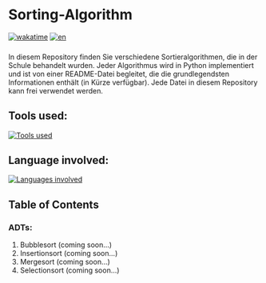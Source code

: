 # Sorting-Algorithm
<p> 

[![wakatime](https://wakatime.com/badge/user/018e19b9-d1c3-45d1-aa21-9fc85fe11965/project/018e622a-a61c-4a94-9bd4-c62536f1d162.svg)](https://wakatime.com/badge/user/018e19b9-d1c3-45d1-aa21-9fc85fe11965/project/018e622a-a61c-4a94-9bd4-c62536f1d162) [![en](https://img.shields.io/badge/changelanguage-en-red.svg)](https://github.com/LemonElias/Sorting-Algorithm/blob/main/readme.md) 
</p> 

###
In diesem Repository finden Sie verschiedene Sortieralgorithmen, die in der Schule behandelt wurden. Jeder Algorithmus wird in Python implementiert und ist von einer README-Datei begleitet, die die grundlegendsten Informationen enthält (in Kürze verfügbar). Jede Datei in diesem Repository kann frei verwendet werden.

## Tools used:
[![Tools used](https://skillicons.dev/icons?i=vscode,git,github)](https://skillicons.dev)

## Language involved:
[![Languages involved](https://skillicons.dev/icons?i=py,md)](https://skillicons.dev)

## Table of Contents
### ADTs:
1. Bubblesort (coming soon...)
2. Insertionsort (coming soon...)
3. Mergesort (coming soon...)
4. Selectionsort (coming soon...)
